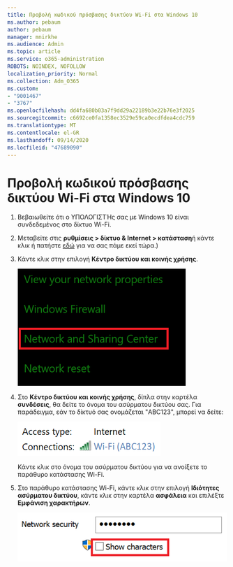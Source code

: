 ```yaml
---
title: Προβολή κωδικού πρόσβασης δικτύου Wi-Fi στα Windows 10
ms.author: pebaum
author: pebaum
manager: mnirkhe
ms.audience: Admin
ms.topic: article
ms.service: o365-administration
ROBOTS: NOINDEX, NOFOLLOW
localization_priority: Normal
ms.collection: Adm_O365
ms.custom:
- "9001467"
- "3767"
ms.openlocfilehash: dd4fa680b03a7f9dd29a22189b3e22b76e3f2025
ms.sourcegitcommit: c6692ce0fa1358ec3529e59ca0ecdfdea4cdc759
ms.translationtype: MT
ms.contentlocale: el-GR
ms.lasthandoff: 09/14/2020
ms.locfileid: "47689090"
---
```

# <a name="view-wi-fi-network-password-in-windows-10"></a>Προβολή κωδικού πρόσβασης δικτύου Wi-Fi στα Windows 10

1. Βεβαιωθείτε ότι ο ΥΠΟΛΟΓΙΣΤΉς σας με Windows 10 είναι συνδεδεμένος στο δίκτυο Wi-Fi.

2. Μεταβείτε στις **ρυθμίσεις > δίκτυο & Internet > κατάσταση**ή κάντε κλικ ή πατήστε [εδώ](ms-settings:network?activationSource=GetHelp) για να σας πάμε εκεί τώρα.)

3. Κάντε κλικ στην επιλογή **Κέντρο δικτύου και κοινής χρήσης**.

    ![Κέντρο δικτύου και κοινής χρήσης.](media/network-sharing-center.png)

4. Στο **Κέντρο δικτύου και κοινής χρήσης**, δίπλα στην καρτέλα **συνδέσεις**, θα δείτε το όνομα του ασύρματου δικτύου σας. Για παράδειγμα, εάν το δίκτυό σας ονομάζεται "ABC123", μπορεί να δείτε:

    ![Συνδέσεις δικτύου.](media/network-connections.png)

    Κάντε κλικ στο όνομα του ασύρματου δικτύου για να ανοίξετε το παράθυρο κατάστασης Wi-Fi. 

5. Στο παράθυρο κατάστασης Wi-Fi, κάντε κλικ στην επιλογή **Ιδιότητες ασύρματου δικτύου**, κάντε κλικ στην καρτέλα **ασφάλεια** και επιλέξτε **Εμφάνιση χαρακτήρων**.

    ![Εμφάνιση χαρακτήρων κωδικού πρόσβασης Wi-Fi.](media/show-password-characters.png)

